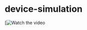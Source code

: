# device-simulation
[![Watch the video](https://www.youtube.com/watch?v=ImizMDOYCsc&feature=youtu.be)
